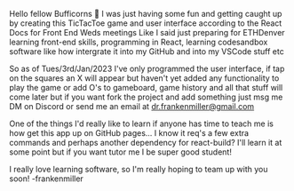 Hello fellow Bufficorns 🦬
I was just having some fun and getting caught up by creating this TicTacToe game and user interface according to the React Docs for Front End Weds meetings 
Like I said just preparing for ETHDenver learning front-end skills, programming in React, learning codesandbox software like how intergrate it into my GitHub and into my VSCode stuff etc

So as of Tues/3rd/Jan/2023 I've only programmed the user interface, if tap on the squares an X will appear but haven't yet added any functionality to play the game or add O's to gameboard, game history and all that stuff will come later but if you want fork the project and add something just msg me DM on Discord or send me an email at dr.frankenmiller@gmail.com

One of the things I'd really like to learn if anyone has time to teach me is how get this app up on GitHub pages... I know it req's a few extra commands and perhaps another dependency for react-build? I'll learn it at some point but if you want tutor me I be super good student!

I really love learning software, so I'm really hoping to team up with you soon! -frankenmiller
